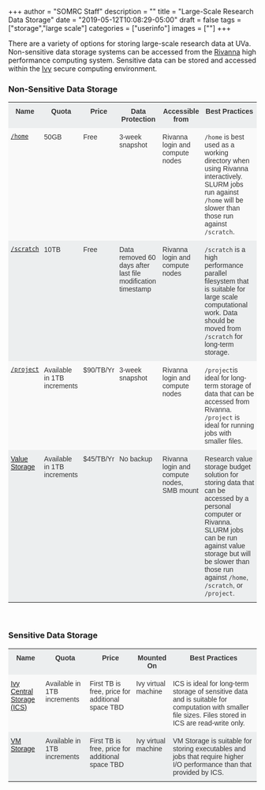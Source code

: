 +++
author = "SOMRC Staff"
description = ""
title = "Large-Scale Research Data Storage"
date = "2019-05-12T10:08:29-05:00"
draft = false
tags = ["storage","large scale"]
categories = ["userinfo"]
images = [""]
+++


<p class="lead">There are a variety of options for storing large-scale research data at UVa. Non-sensitive data storage systems can be accessed from the <a href="https://arcs.virginia.edu/rivanna" target="_blank">Rivanna</a> high performance computing system. Sensitive data can be stored and accessed within the <a href="/userinfo/ivy">Ivy</a> secure computing environment.</p>
<style type="text/css">
.tg  {border-collapse:collapse;border-spacing:0;border-color:#ccc;}
.tg td{font-family:Arial, sans-serif;font-size:14px;padding:10px 5px;border-style:solid;border-width:0px;overflow:hidden;word-break:normal;border-color:#ccc;color:#333;background-color:#fff;}
.tg th{font-family:Arial, sans-serif;font-size:14px;font-weight:normal;padding:10px 5px;border-style:solid;border-width:0px;overflow:hidden;word-break:normal;border-color:#ccc;color:#333;background-color:#f0f0f0;}
.tg .tg-hy9w{background-color:#eceeef;border-color:inherit;vertical-align:top}
.tg .tg-dc35{background-color:#f9f9f9;border-color:inherit;vertical-align:top}
.tg .tg-0qmj{font-weight:bold;background-color:#eceeef;border-color:inherit;vertical-align:top}
</style>
<div>
<h3>Non-Sensitive Data Storage</h3>
<table class="tg">
  <tr>
    <th class="tg-0qmj">Name</th>
    <th class="tg-0qmj">Quota</th>
    <th class="tg-0qmj">Price</th>
    <th class="tg-0qmj">Data Protection</th>
    <!-- <th class="tg-0qmj">File system</th> -->
    <th class="tg-0qmj">Accessible from</th>
    <th class="tg-0qmj">Best Practices</th>
  </tr>
  <tr>
    <td class="tg-dc35"><a href="/userinfo/storage/non-sensitive-data/#home"><code>/home</code></a></td>
    <td class="tg-dc35">50GB</td>
    <td class="tg-dc35">Free</td>
    <td class="tg-dc35">3-week snapshot</td>
    <!-- <td class="tg-dc35">NFS</td> -->
    <td class="tg-dc35">Rivanna login and compute nodes</td>
    <td class="tg-dc35"><code>/home</code> is best used as a working directory when using Rivanna interactively. SLURM jobs run against <code>/home</code> will be slower than those run against <code>/scratch</code>.</td>
  </tr>
  <tr>
    <td class="tg-hy9w"><a href="/userinfo/storage/non-sensitive-data/#scratch"><code>/scratch</code></a></td>
    <td class="tg-hy9w">10TB</td>
    <td class="tg-hy9w">Free</td>
    <td class="tg-hy9w">Data removed 60 days after last file modification timestamp</td>
    <!-- <td class="tg-hy9w">Lustre</td> -->
    <td class="tg-hy9w">Rivanna login and compute nodes</td>
    <td class="tg-hy9w"><code>/scratch</code> is a high performance parallel filesystem that is suitable for large scale computational work. Data should be moved from <code>/scratch</code> for long-term storage.</td>
  </tr>
  <tr>
    <td class="tg-dc35"><a href="/userinfo/storage/non-sensitive-data/#project"><code>/project</code></a></td> 
    <td class="tg-dc35">Available in 1TB increments</td>
    <td class="tg-dc35">$90/TB/Yr</td>
    <td class="tg-dc35">3-week snapshot</td>
    <!-- <td class="tg-dc35">NFS</td> -->
    <td class="tg-dc35">Rivanna login and compute nodes</td>
    <td class="tg-dc35"><code>/project</code>is ideal for long-term storage of data that can be accessed from Rivanna. <code>/project</code> is ideal for running jobs with smaller files.</td>
  </tr>
  <tr>
    <td class="tg-hy9w"><a href="/userinfo/storage/research-value">Value Storage</a></td>  
    <td class="tg-hy9w">Available in 1TB increments</td>
    <td class="tg-hy9w">$45/TB/Yr</td>
    <td class="tg-hy9w">No backup</td>
    <!-- <td class="tg-hy9w">Proprietary</td> -->
    <td class="tg-hy9w">Rivanna login and compute nodes, SMB mount</td>
    <td class="tg-hy9w">Research value storage budget solution for storing data that can be accessed by a personal computer or Rivanna. SLURM jobs can be run against value storage but will be slower than those run against <code>/home</code>, <code>/scratch</code>, or <code>/project</code>.</td>
  </tr>
</table>
</div>
<br>

<div>
<h3>Sensitive Data Storage</h3>
<table class="tg">
	<tr>
		<th class="tg-0qmj">Name</th>
		<th class="tg-0qmj">Quota</th>
		<th class="tg-0qmj">Price</th>
		<!--<th class="tg-0qmj">Data Protection</th>
		<th class="tg-0qmj">File System</th> -->
		<th class="tg-0qmj">Mounted On</th>
		<th class="tg-0qmj">Best Practices</th>
	</tr>
	<tr>
		<td class="tg-dc35"><a href="/userinfo/storage/sensitive-data/#ivy-central-storage">Ivy Central Storage (ICS)</a></td>
		<td class="tg-dc35">Available in 1TB increments</td>
		<td class="tg-dc35">First TB is free, price for additional space TBD</td>
		<!-- <td class="tg-dc35">No backup</td>
		<td class="tg-dc35"></td> -->
		<td class="tg-dc35">Ivy virtual machine</td>
		<td class="tg-dc35">ICS is ideal for long-term storage of sensitive data and is suitable for computation with smaller file sizes. Files stored in ICS are read-write only.</td>
	</tr>
	<tr>
		<td class="tg-hy9w"><a href="/userinfo/storage/sensitive-data/#vm-storage">VM Storage</a></td>
		<td class="tg-hy9w">Available in 1TB increments</td>
		<td class="tg-hy9w">First TB is free, price for additional space TBD</td>
		<!-- <td class="tg-hy9w">No backup</td>
		<td class="tg-hy9w"></td> -->
		<td class="tg-hy9w">Ivy virtual machine</td>
		<td class="tg-hy9w">VM Storage is suitable for storing executables and jobs that require higher I/O performance than that provided by ICS.</td>
	</tr>
</table>
</div>
